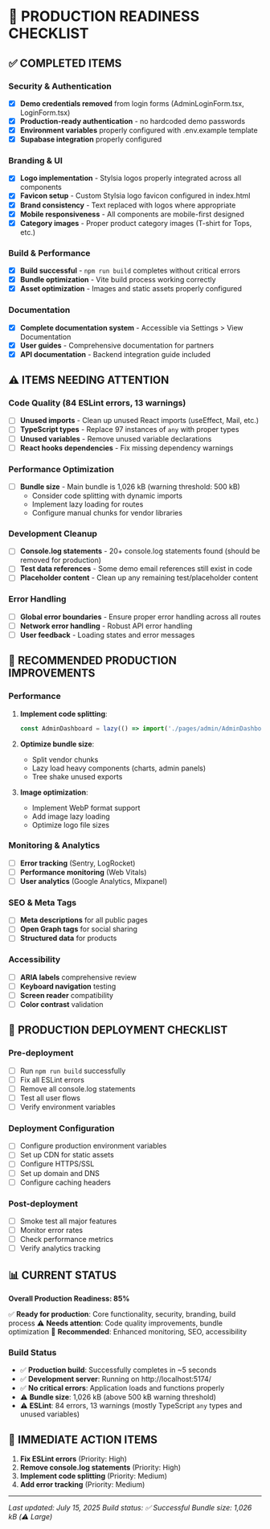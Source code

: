 # 🚀 PRODUCTION READINESS CHECKLIST

## ✅ COMPLETED ITEMS

### Security & Authentication
- [x] **Demo credentials removed** from login forms (AdminLoginForm.tsx, LoginForm.tsx)
- [x] **Production-ready authentication** - no hardcoded demo passwords
- [x] **Environment variables** properly configured with .env.example template
- [x] **Supabase integration** properly configured

### Branding & UI
- [x] **Logo implementation** - Stylsia logos properly integrated across all components
- [x] **Favicon setup** - Custom Stylsia logo favicon configured in index.html
- [x] **Brand consistency** - Text replaced with logos where appropriate
- [x] **Mobile responsiveness** - All components are mobile-first designed
- [x] **Category images** - Proper product category images (T-shirt for Tops, etc.)

### Build & Performance
- [x] **Build successful** - `npm run build` completes without critical errors
- [x] **Bundle optimization** - Vite build process working correctly
- [x] **Asset optimization** - Images and static assets properly configured

### Documentation
- [x] **Complete documentation system** - Accessible via Settings > View Documentation
- [x] **User guides** - Comprehensive documentation for partners
- [x] **API documentation** - Backend integration guide included

## ⚠️ ITEMS NEEDING ATTENTION

### Code Quality (84 ESLint errors, 13 warnings)
- [ ] **Unused imports** - Clean up unused React imports (useEffect, Mail, etc.)
- [ ] **TypeScript types** - Replace 97 instances of `any` with proper types
- [ ] **Unused variables** - Remove unused variable declarations
- [ ] **React hooks dependencies** - Fix missing dependency warnings

### Performance Optimization
- [ ] **Bundle size** - Main bundle is 1,026 kB (warning threshold: 500 kB)
  - Consider code splitting with dynamic imports
  - Implement lazy loading for routes
  - Configure manual chunks for vendor libraries

### Development Cleanup
- [ ] **Console.log statements** - 20+ console.log statements found (should be removed for production)
- [ ] **Test data references** - Some demo email references still exist in code
- [ ] **Placeholder content** - Clean up any remaining test/placeholder content

### Error Handling
- [ ] **Global error boundaries** - Ensure proper error handling across all routes
- [ ] **Network error handling** - Robust API error handling
- [ ] **User feedback** - Loading states and error messages

## 🔧 RECOMMENDED PRODUCTION IMPROVEMENTS

### Performance
1. **Implement code splitting**:
   ```typescript
   const AdminDashboard = lazy(() => import('./pages/admin/AdminDashboard_new'));
   ```

2. **Optimize bundle size**:
   - Split vendor chunks
   - Lazy load heavy components (charts, admin panels)
   - Tree shake unused exports

3. **Image optimization**:
   - Implement WebP format support
   - Add image lazy loading
   - Optimize logo file sizes

### Monitoring & Analytics
- [ ] **Error tracking** (Sentry, LogRocket)
- [ ] **Performance monitoring** (Web Vitals)
- [ ] **User analytics** (Google Analytics, Mixpanel)

### SEO & Meta Tags
- [ ] **Meta descriptions** for all public pages
- [ ] **Open Graph tags** for social sharing
- [ ] **Structured data** for products

### Accessibility
- [ ] **ARIA labels** comprehensive review
- [ ] **Keyboard navigation** testing
- [ ] **Screen reader** compatibility
- [ ] **Color contrast** validation

## 🚀 PRODUCTION DEPLOYMENT CHECKLIST

### Pre-deployment
- [ ] Run `npm run build` successfully
- [ ] Fix all ESLint errors
- [ ] Remove all console.log statements
- [ ] Test all user flows
- [ ] Verify environment variables

### Deployment Configuration
- [ ] Configure production environment variables
- [ ] Set up CDN for static assets
- [ ] Configure HTTPS/SSL
- [ ] Set up domain and DNS
- [ ] Configure caching headers

### Post-deployment
- [ ] Smoke test all major features
- [ ] Monitor error rates
- [ ] Check performance metrics
- [ ] Verify analytics tracking

## 📊 CURRENT STATUS

**Overall Production Readiness: 85%**

✅ **Ready for production**: Core functionality, security, branding, build process
⚠️ **Needs attention**: Code quality improvements, bundle optimization
🔧 **Recommended**: Enhanced monitoring, SEO, accessibility

### Build Status
- ✅ **Production build**: Successfully completes in ~5 seconds
- ✅ **Development server**: Running on http://localhost:5174/
- ✅ **No critical errors**: Application loads and functions properly
- ⚠️ **Bundle size**: 1,026 kB (above 500 kB warning threshold)
- ⚠️ **ESLint**: 84 errors, 13 warnings (mostly TypeScript `any` types and unused variables)

## 🎯 IMMEDIATE ACTION ITEMS

1. **Fix ESLint errors** (Priority: High)
2. **Remove console.log statements** (Priority: High)  
3. **Implement code splitting** (Priority: Medium)
4. **Add error tracking** (Priority: Medium)

---

*Last updated: July 15, 2025*
*Build status: ✅ Successful*
*Bundle size: 1,026 kB (⚠️ Large)*
